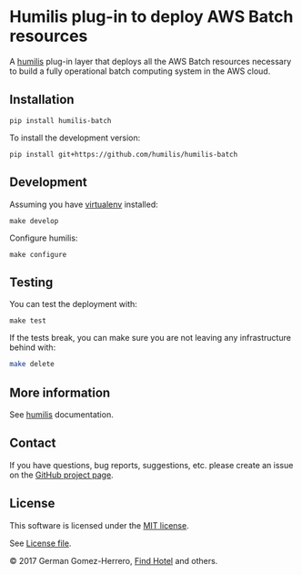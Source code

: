 # Humilis plug-in to deploy AWS Batch resources

A [humilis][humilis] plug-in layer that deploys all the AWS Batch resources necessary to build a fully operational batch computing system in the AWS cloud.

[humilis]: https://github.com/humilis/humilis


## Installation


```
pip install humilis-batch
```


To install the development version:

```
pip install git+https://github.com/humilis/humilis-batch
```


## Development

Assuming you have [virtualenv][venv] installed:

[venv]: https://virtualenv.readthedocs.org/en/latest/

```
make develop
```

Configure humilis:

```
make configure
```


## Testing

You can test the deployment with:

```
make test
```

If the tests break, you can make sure you are not leaving any infrastructure
behind with:

```bash
make delete
```


## More information

See [humilis][humilis] documentation.

[humilis]: https://github.com/humilis/blob/master/README.md


## Contact

If you have questions, bug reports, suggestions, etc. please create an issue on
the [GitHub project page][github].

[github]: http://github.com/humilis/humilis-batch


## License

This software is licensed under the [MIT license][mit].

[mit]: http://en.wikipedia.org/wiki/MIT_License

See [License file][LICENSE].

[LICENSE]: ./LICENSE.txt


© 2017 German Gomez-Herrero, [Find Hotel][fh] and others.

[fh]: http://company.findhotel.net
